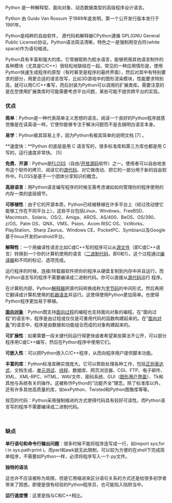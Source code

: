 Python 是一种解释型、面向对象、动态数据类型的高级程序设计语言。

Python 由 Guido Van Rossum 于1989年底发明，第一个公开发行版本发行于1991年。

Python是纯粹的自由软件， 源代码和解释器CPython遵循 GPL(GNU General Public License)协议。Python语法简洁清晰，特色之一是强制用空白符(white space)作为语句缩进。

Python具有丰富和强大的库。它常被昵称为胶水语言，能够把用其他语言制作的各种模块（尤其是C/C++）很轻松地联结在一起。常见的一种应用情形是，使用Python快速生成程序的原型（有时甚至是程序的最终界面），然后对其中有特别要求的部分，用更合适的语言改写，比如3D游戏中的图形渲染模块，性能要求特别高，就可以用C/C++重写，而后封装为Python可以调用的扩展类库。需要注意的是在您使用扩展类库时可能需要考虑平台问题，某些可能不提供跨平台的实现。

### 优点

**简单**：Python是一种代表简单主义思想的语言。阅读一个良好的Python程序就感觉像是在读英语一样。它使你能够专注于解决问题而不是去搞明白语言本身。

**易学**：Python极其容易上手，因为Python有极其简单的说明文档 [7]  。

**速度快：**Python 的底层是用 C 语言写的，很多标准库和第三方库也都是用 C 写的，运行速度非常快。 [5]  

**免费、开源**：Python是[FLOSS](https://baike.baidu.com/item/FLOSS)（自由/[开放源码](https://baike.baidu.com/item/%E5%BC%80%E6%94%BE%E6%BA%90%E7%A0%81)软件）之一。使用者可以自由地发布这个软件的拷贝、阅读它的[源代码](https://baike.baidu.com/item/%E6%BA%90%E4%BB%A3%E7%A0%81)、对它做改动、把它的一部分用于新的自由软件中。FLOSS是基于一个团体分享知识的概念。

**高层语言**：用Python语言编写程序的时候无需考虑诸如如何管理你的程序使用的内存一类的底层细节。

**可移植性**：由于它的开源本质，Python已经被移植在许多平台上（经过改动使它能够工作在不同平台上）。这些平台包括Linux、Windows、FreeBSD、Macintosh、Solaris、OS/2、Amiga、AROS、AS/400、BeOS、OS/390、z/OS、Palm  OS、QNX、VMS、Psion、Acom RISC OS、VxWorks、PlayStation、Sharp Zaurus、Windows  CE、PocketPC、Symbian以及Google基于linux开发的android平台。

**解释性**：一个用编译性语言比如C或C++写的程序可以从[源文件](https://baike.baidu.com/item/%E6%BA%90%E6%96%87%E4%BB%B6)（即C或C++语言）转换到一个你的计算机使用的语言（[二进制代码](https://baike.baidu.com/item/%E4%BA%8C%E8%BF%9B%E5%88%B6%E4%BB%A3%E7%A0%81)，即0和1）。这个过程通过[编译器](https://baike.baidu.com/item/%E7%BC%96%E8%AF%91%E5%99%A8)和不同的标记、选项完成。

运行程序的时候，连接/转载器软件把你的程序从硬盘复制到内存中并且运行。而Python语言写的程序不需要编译成二进制代码。你可以直接从[源代码](https://baike.baidu.com/item/%E6%BA%90%E4%BB%A3%E7%A0%81)运行 程序。

在计算机内部，Python[解释器](https://baike.baidu.com/item/%E8%A7%A3%E9%87%8A%E5%99%A8)把源代码转换成称为[字节码](https://baike.baidu.com/item/%E5%AD%97%E8%8A%82%E7%A0%81)的中间形式，然后再把它翻译成计算机使用的[机器语言](https://baike.baidu.com/item/%E6%9C%BA%E5%99%A8%E8%AF%AD%E8%A8%80)并运行。这使得使用Python更加简单。也使得Python程序更加易于移植。

[**面向对象**](https://baike.baidu.com/item/%E9%9D%A2%E5%90%91%E5%AF%B9%E8%B1%A1)：Python既支持[面向过程](https://baike.baidu.com/item/%E9%9D%A2%E5%90%91%E8%BF%87%E7%A8%8B)的编程也支持面向对象的编程。在“面向过程”的语言中，程序是由过程或仅仅是可重用代码的函数构建起来的。在“[面向对象](https://baike.baidu.com/item/%E9%9D%A2%E5%90%91%E5%AF%B9%E8%B1%A1)”的语言中，程序是由数据和功能组合而成的对象构建起来的。

**可扩展性**：如果需要一段关键代码运行得更快或者希望某些算法不公开，可以部分程序用C或C++编写，然后在Python程序中使用它们。

**可嵌入性**：可以把Python嵌入C/C++程序，从而向程序用户提供脚本功能。

**丰富的库**：Python标准库确实很庞大。它可以帮助处理各种工作，包括[正则表达式](https://baike.baidu.com/item/%E6%AD%A3%E5%88%99%E8%A1%A8%E8%BE%BE%E5%BC%8F)、文档生成、[单元测试](https://baike.baidu.com/item/%E5%8D%95%E5%85%83%E6%B5%8B%E8%AF%95)、[线程](https://baike.baidu.com/item/%E7%BA%BF%E7%A8%8B)、数据库、网页浏览器、CGI、FTP、电子邮件、XML、XML-RPC、HTML、WAV文件、密码系统、GUI（[图形用户界面](https://baike.baidu.com/item/%E5%9B%BE%E5%BD%A2%E7%94%A8%E6%88%B7%E7%95%8C%E9%9D%A2)）、Tk和其他与系统有关的操作。这被称作Python的“功能齐全”理念。除了标准库以外，还有许多其他高质量的库，如wxPython、Twisted和Python图像库等等。

规范的代码：Python采用强制缩进的方式使得代码具有较好可读性。而Python语言写的程序不需要编译成二进制代码。

​     

### 缺点

**单行语句和命令行输出问题**：很多时候不能将程序连写成一行，如import sys;for i in sys.path:print i。而perl和awk就无此限制，可以较为方便的在shell下完成简单程序，不需要如Python一样，必须将程序写入一个.py文件。

**独特的语法**

这也许不应该被称为局限，但是它用缩进来区分语句关系的方式还是给很多初学者带来了困惑。即便是很有经验的Python程序员，也可能陷入陷阱当中。

**运行速度慢**：这里是指与C和C++相比。